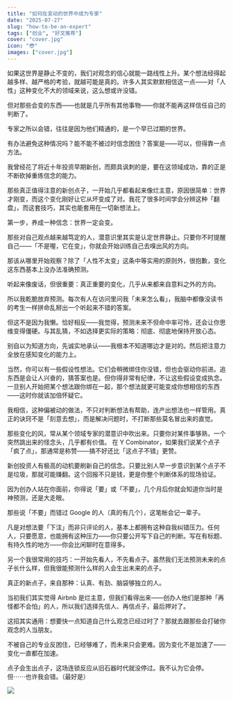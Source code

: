 ```yaml
---
title: "如何在变动的世界中成为专家"
date: "2025-07-27"
slug: "how-to-be-an-expert"
tags: ["创业", "好文推荐"]
cover: "cover.jpg"
icon: "😎"
images: ["cover.jpg"]
---
```

如果这世界是静止不变的，我们对观念的信心就能一路线性上升。某个想法经得起越多样、越严格的考验，就越可能是真的。许多人其实默默相信这一点——对「人性」这种变化不大的领域来说，这么想或许没错。



但对那些会变的东西——也就是几乎所有其他事物——你就不能再这样信任自己的判断了。



专家之所以会错，往往是因为他们精通的，是一个早已过期的世界。



有办法避免这种情况吗？能不能不被过时信念困住？答案是——可以，但得靠一点方法。



我曾经花了将近十年投资早期新创，而颇具讽刺的是，要在这领域成功，靠的正是不断砍掉重练信念的能力。



那些真正值得注意的新创点子，一开始几乎都看起来像烂主意，原因很简单：世界才刚变，而这个变化刚好让它从坏变成了对。我花了很多时间学会分辨这种「翻盘」，而这套技巧，其实也能套用在一切新想法上。



第一步，养成一种信念：世界一定会变。



那些对自己观点越来越笃定的人，潜意识里其实是认定世界静止。只要你不时提醒自己——「不是喔，它在变」，你就会开始训练自己去嗅出风的方向。



那该从哪里开始观察？除了「人性不太变」这条中等实用的原则外，很抱歉，变化这东西基本上没办法准确预测。



听起来像废话，但很重要：真正重要的变化，几乎从来都来自意料之外的方向。



所以我乾脆放弃预测。每次有人在访问里问我「未来怎么看」，我脑中都像没读书的考生一样拼命乱掰出一个听起来不错的答案。



但这不是因为我懒。恰好相反——我觉得，预测未来不但命中率可怜，还会让你思维变得僵硬。与其乱猜，不如选择更实际的策略：彻底、彻底地保持开放心态。



别自以为知道方向，先诚实地承认——我根本不知道哪边才是对的。然后把注意力全放在感知变化的能力上。



当然，你可以有一些假设性想法。它们会稍微绑住你没错，但也会驱动你前进。追东西是会让人兴奋的，猜答案也是。但你得非常有纪律，不让这些假设变成执念。
一旦别人开始把某个想法跟你绑在一起，那个想法就更可能变成你想相信的东西——这时你就该加倍怀疑它。



我相信，这种偏被动的做法，不只对判断想法有帮助，连产出想法也一样管用。真正的诀窍不是「刻意去想」，而是解决问题时，不打断那些莫名冒出来的直觉。



那些变化的风，常从某个领域专家的潜意识中吹出来。只要你对某件事够熟，一个突然跳出来的怪念头，几乎都有价值。
在 Y Combinator，如果我们说某个点子「疯了点」，那通常是称赞——搞不好还比「这点子不错」更赞。



新创投资人有极高的动机要刷新自己的信念。只要比别人早一步意识到某个点子不是垃圾，那就可能赚翻。这个回报不只是钱，更是你整个判断体系的现场验证。



因为创办人站在你面前，你得说「要」或「不要」，几个月后你就会知道你当时是神预测，还是大走眼。



那些说「不要」而错过 Google 的人（真的有几个），这笔帐会记一辈子。



凡是对想法要「下注」而非只评论的人，基本上都拥有这种自我纠错压力。任何人，只要愿意，也能拥有这种压力——你只要公开写下自己的判断。写在有标题、有持久性的地方——你会比闲聊时在意得多。



另一个我很常用的技巧：一开始先看人，不先看点子。虽然我们无法预测未来的点子长什么样，但我很能预测什么样的人会生出未来的点子。



真正的新点子，来自那种：认真、有劲、脑袋够独立的人。



当初我们其实觉得 Airbnb 是烂主意，但我们看得出来——创办人他们是那种「再怪都不会怕」的人，所以我们选择先信人、再信点子，最后押对了。



这招其实通用：想要快一点知道自己什么观念已经过时了？那就去跟那些会打破你观念的人当朋友。



不被自己的专业反困住，已经够难了，而未来只会更难。因为变化不是加速了——变化一直都在加速。



点子会生出点子，这场连锁反应从旧石器时代就没停过。我不认为它会停。
但⋯⋯也许我会错。（最好是）




![](https://prod-files-secure.s3.us-west-2.amazonaws.com/112d0858-5090-4d34-a606-b75eb8d65fd2/46476355-9cf3-4e99-9b7a-3531bc426380/1000202064.png?X-Amz-Algorithm=AWS4-HMAC-SHA256&X-Amz-Content-Sha256=UNSIGNED-PAYLOAD&X-Amz-Credential=ASIAZI2LB46624GHHDB5%2F20251014%2Fus-west-2%2Fs3%2Faws4_request&X-Amz-Date=20251014T171239Z&X-Amz-Expires=3600&X-Amz-Security-Token=IQoJb3JpZ2luX2VjELn%2F%2F%2F%2F%2F%2F%2F%2F%2F%2FwEaCXVzLXdlc3QtMiJGMEQCIB1W6oZcNGzfd0VLzWgTmHdcx%2BshI5zhCBjXFMKM1GWCAiAsS9g1UEJba3%2BN6vLepMYR%2FCEjLK%2Fqy%2FjSUlBxe026lir%2FAwhiEAAaDDYzNzQyMzE4MzgwNSIMipFfNfNi8gtJZ%2BvTKtwD5VVITfaBt5OuTH%2BQOChd7CwSqGZS3mJTEiK8YvAYZN6jFZ3CYdWWEXoiw5%2F8mDu0%2Fp6l%2BwEdtjiDRz2HZMMhCyn7Sxa48pcbR%2F43qYiQoWv%2BYJqsz0cJzvUmy%2Fs8EfdGSA2%2BSnc80wXZjwD1prEvIWsMaocg64oKvrTkdXi3%2B7IJVeHeTT7ncOOQrpOavBV1dcUtKTlA6YmNDLkKGY9DtD25L%2F7PU2mIYFi%2B0lJerB5nmXQJSFHZbAduMnWiRTs9R1DubuQa%2Fjys0wdttKXm9%2FwfZHKTu4aFLs0LzQI1x4ZBM2BUs63bHii%2Bvm%2BU13ZmZdjNLV4z5xhRisZpvpdHwH53EwiTt%2FMEqlFeLv0Vq0ZZcF52a%2BPBckIGIFFElFGbAQSH8iIoab%2Bmm1EM%2B88m9qjOjEBD7Ly%2BbyHp4HnJveKEqC8Rmu6AboNsQ2ECX0m9aN68bo8sl7WvdvtfuoXHVggvW18mkRPoBe75gQayQiH9p2K%2FekzMC5A%2B%2BjFTOpwMcoNcIIxTYdzfs3ZLCvksWgGqsgo3XaiJ0dJCPSyEfQX4nT1GYBBvP8YWOeBm%2FAroUhw2%2Bknt7PflKOiwbeLTnjS0zi03p6vC3dI2IN1BdYarrOFEF13o7DuyX94wtPe5xwY6pgH%2Br1nWbdqDaOAxml2UjH%2BUKp%2FJQJ%2FP9RNziGaqZedwU6f9hBc9YAt5vIAuO2V1s1ufAZum6XgXjmK2lqS0YxjGdjEGaAq%2FflSlzqiOxxnbc8828XB4oL7Htc%2F0EysbqA7tGuJ5PgirqlVC8umAwuQRtJB7VE%2BvvX0kc1j%2BzE0kgf9PjyDyBZJMv66FE02ckStD%2F%2FDNvphFlYgQ9hx6oX7L%2BlJbG1Ep&X-Amz-Signature=7b5f2153e94e1be1332398eb73972e07b311cba901d9371a5c7f3e562a8e45d0&X-Amz-SignedHeaders=host&x-amz-checksum-mode=ENABLED&x-id=GetObject)

